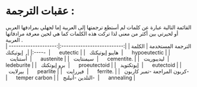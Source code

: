 # عقبات الترجمة :  
القائمة التالية عبارة عن كلمات لم أستطع ترجمتها إلى العربية إما لجهلي بمرادفها العربي أو لحيرتي بين أكثر من معنى لذا تركت هذه الكلمات كما هي لحين معرفة مرادفاتها العربية .  
|             الترجمة المستخدمة              |          الكلمة               |
|:--------------------------:|:-------------------------:|
|   إيوتيكتك   |         eutectic         |
|   هايبو إيوتيكتك   |         hypoeutectic         |
|   أُستنايت   |         austenite        |
|   سيمنتايت   |          cementite.         |
|   ليديبوريت   |         ledeburite         |
|   برو إيوتكتك   |         proeutectoid        |
|   إيوتكتويد   |         eutectoid         |
|  بيرلايت   |          pearlite         |
|   فيررايت   |         ferrite.         |
|   كربون المراجعة -تمبر كاربون-   |        temper carbon         |
|   التلدين -أنيلنج-   |        annealing         |

